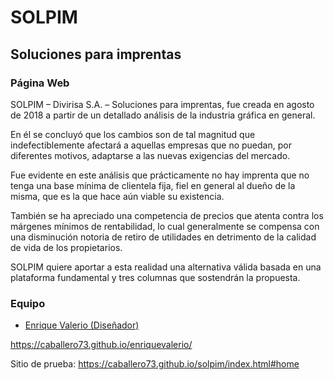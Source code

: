 # SOLPIM
## Soluciones para imprentas

### Página Web

SOLPIM – Divirisa S.A. – Soluciones para imprentas, fue creada en agosto de 2018 a partir de un detallado análisis de la industria gráfica en general.

En él se concluyó que los cambios son de tal magnitud que indefectiblemente afectará a aquellas empresas que no puedan, por diferentes motivos, adaptarse a
las nuevas exigencias del mercado.

Fue evidente en este análisis que prácticamente no hay imprenta que no tenga una base mínima de clientela fija, fiel en general al dueño de la misma, que es la que hace aún viable su existencia.

También se ha apreciado una competencia de precios que atenta contra los márgenes mínimos de rentabilidad, lo cual generalmente se compensa con una disminución notoria de retiro de utilidades en detrimento de la calidad de vida de
los propietarios. 

SOLPIM quiere aportar a esta realidad una alternativa válida basada en una plataforma fundamental y tres columnas que sostendrán la propuesta.

### Equipo
* [Enrique Valerio (Diseñador)](https://caballero73.github.io/enriquevalerio/ "Enrique Valerio - Diseñador")

https://caballero73.github.io/enriquevalerio/

Sitio de prueba: https://caballero73.github.io/solpim/index.html#home